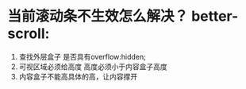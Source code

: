 # 当前滚动条不生效怎么解决？ better-scroll: 

1. 查找外层盒子 是否具有overflow:hidden;
2. 可视区域必须给高度  高度必须小于内容盒子高度 
3. 内容盒子不能高具体的高，让内容撑开


